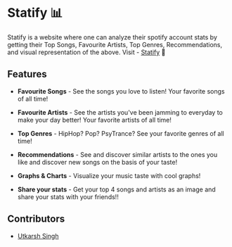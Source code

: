 # Statify :bar_chart:

Statify is a website where one can analyze their spotify account stats by getting their Top Songs, Favourite Artists, Top Genres, Recommendations, and visual representation of the above.
Visit - [Statify](https://statify-tool.herokuapp.com) :rocket:

## Features
* **Favourite Songs**  - See the songs you love to listen! Your favorite songs of all time!

* **Favourite Artists** - See the artists you've been jamming to everyday to make your day better! Your favorite artists of all time!

* **Top Genres** - HipHop? Pop? PsyTrance? See your favorite genres of all time!

* **Recommendations** - See and discover similar artists to the ones you like and discover new songs on the basis of your taste!

* **Graphs & Charts** - Visualize your music taste with cool graphs!

* **Share your stats** - Get your top 4 songs and artists as an image and share your stats with your friends!!


## Contributors
* [Utkarsh Singh](https://github.com/UT07)


